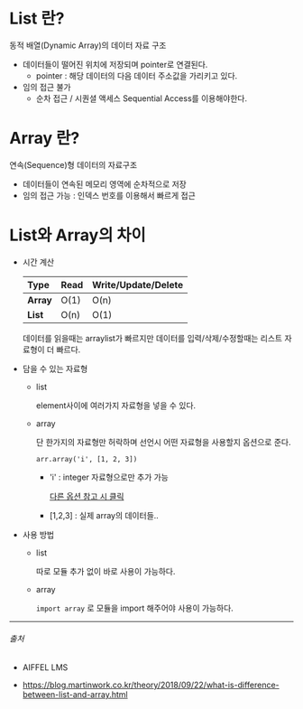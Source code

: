 # List 란?

동적 배열(Dynamic Array)의 데이터 자료 구조



- 데이터들이 떨어진 위치에 저장되며 pointer로 연결된다.
  - pointer : 해당 데이터의 다음 데이터 주소값을 가리키고 있다.
- 임의 접근 불가
  - 순차 접근 / 시퀀셜 액세스 Sequential Access를 이용해야한다.



# Array 란?

연속(Sequence)형 데이터의 자료구조



- 데이터들이 연속된 메모리 영역에 순차적으로 저장
- 임의 접근 가능 : 인덱스 번호를 이용해서 빠르게 접근





# List와 Array의 차이



- 시간 계산

  | Type      | Read | Write/Update/Delete |
  | :-------- | :--- | :------------------ |
  | **Array** | O(1) | O(n)                |
  | **List**  | O(n) | O(1)                |

  데이터를 읽을때는 arraylist가 빠르지만 데이터를 입력/삭제/수정할때는 리스트 자료형이 더 빠르다.



- 담을 수 있는 자료형

  - list

    element사이에 여러가지 자료형을 넣을 수 있다.

  - array

    단 한가지의 자료형만 허락하며 선언시 어떤 자료형을 사용할지 옵션으로 준다.

    `arr.array('i', [1, 2, 3])` 

    - 'i' : integer 자료형으로만 추가 가능

      [다른 옵션 참고 시 클릭](https://docs.python.org/ko/3/library/array.html)

    - [1,2,3] : 실제 array의 데이터들..

    

- 사용 방법

  - list

    따로 모듈 추가 없이 바로 사용이 가능하다.

  - array

    `import array` 로 모듈을 import 해주어야 사용이 가능하다.

    





-----

###### 출처

- AIFFEL LMS 

- https://blog.martinwork.co.kr/theory/2018/09/22/what-is-difference-between-list-and-array.html

  

